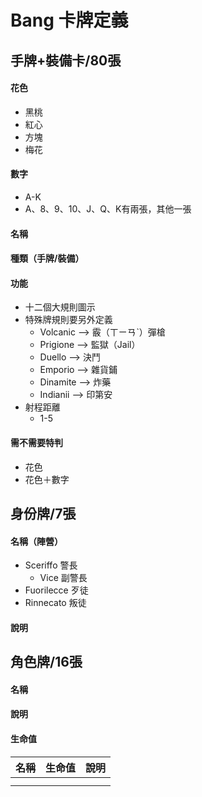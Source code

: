 # Bang 卡牌定義

## 手牌+裝備卡/80張

#### 花色

- 黑桃
- 紅心
- 方塊
- 梅花

#### 數字

- A-K
- A、8、9、10、J、Q、K有兩張，其他一張

#### 名稱

#### 種類（手牌/裝備）

#### 功能

- 十二個大規則圖示
- 特殊牌規則要另外定義
    - Volcanic --> 霰（ㄒㄧㄢˋ）彈槍 
    - Prigione --> 監獄（Jail） 
    - Duello   --> 決鬥
    - Emporio  --> 雜貨鋪
    - Dinamite --> 炸藥
    - Indianii --> 印第安
- 射程距離
    - 1-5

#### 需不需要特判

- 花色
- 花色＋數字

## 身份牌/7張

#### 名稱（陣營）
- Sceriffo    警長
    - Vice        副警長
- Fuorilecce  歹徒
- Rinnecato   叛徒

#### 說明

## 角色牌/16張

#### 名稱

#### 說明

#### 生命值


| 名稱 | 生命值 | 說明 |
| ---- | ------ | ---- |
|      |        |      |
|      |        |      |


